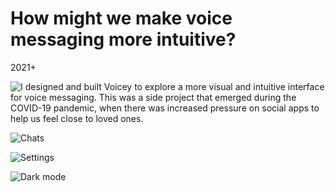 # How might we make voice messaging more intuitive?
2021+

![I designed and built Voicey to explore a more visual and intuitive interface for voice messaging. This was a side project that emerged during the COVID-19 pandemic, when there was increased pressure on social apps to help us feel close to loved ones.](/voicey-ui-1.png)

![Chats](/voicey-ui-2.png)

![Settings](/voicey-ui-3.png)

![Dark mode](/voicey-ui-dark.png)